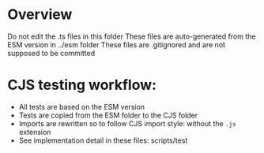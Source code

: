 # Overview

Do not edit the .ts files in this folder
These files are auto-generated from the ESM version in ../esm folder
These files are .gitignored and are not supposed to be committed

# CJS testing workflow:

- All tests are based on the ESM version
- Tests are copied from the ESM folder to the CJS folder
- Imports are rewritten so to follow CJS import style: without the `.js` extension
- See implementation detail in these files: scripts/test
